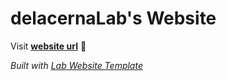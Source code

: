 
# delacernaLab's Website

Visit **[website url](#)** 🚀

_Built with [Lab Website Template](https://greene-lab.gitbook.io/lab-website-template-docs)_

